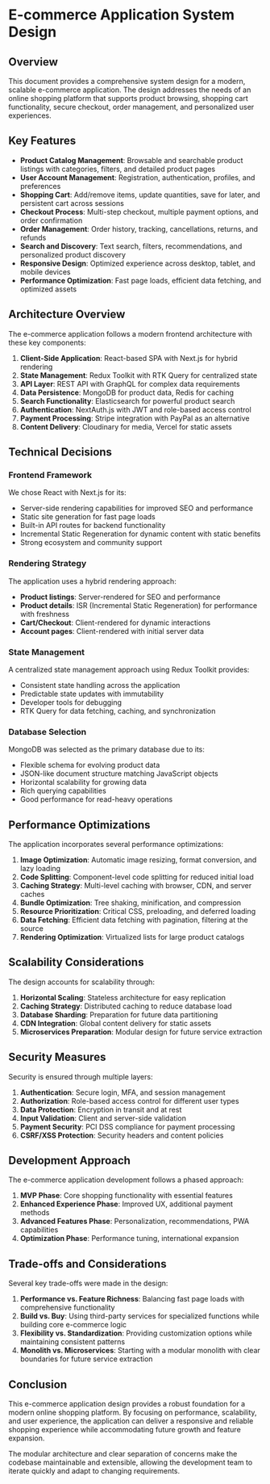 # E-commerce Application System Design

## Overview

This document provides a comprehensive system design for a modern, scalable e-commerce application. The design addresses the needs of an online shopping platform that supports product browsing, shopping cart functionality, secure checkout, order management, and personalized user experiences.

## Key Features

- **Product Catalog Management**: Browsable and searchable product listings with categories, filters, and detailed product pages
- **User Account Management**: Registration, authentication, profiles, and preferences
- **Shopping Cart**: Add/remove items, update quantities, save for later, and persistent cart across sessions
- **Checkout Process**: Multi-step checkout, multiple payment options, and order confirmation
- **Order Management**: Order history, tracking, cancellations, returns, and refunds
- **Search and Discovery**: Text search, filters, recommendations, and personalized product discovery
- **Responsive Design**: Optimized experience across desktop, tablet, and mobile devices
- **Performance Optimization**: Fast page loads, efficient data fetching, and optimized assets

## Architecture Overview

The e-commerce application follows a modern frontend architecture with these key components:

1. **Client-Side Application**: React-based SPA with Next.js for hybrid rendering
2. **State Management**: Redux Toolkit with RTK Query for centralized state
3. **API Layer**: REST API with GraphQL for complex data requirements
4. **Data Persistence**: MongoDB for product data, Redis for caching
5. **Search Functionality**: Elasticsearch for powerful product search
6. **Authentication**: NextAuth.js with JWT and role-based access control
7. **Payment Processing**: Stripe integration with PayPal as an alternative
8. **Content Delivery**: Cloudinary for media, Vercel for static assets

## Technical Decisions

### Frontend Framework

We chose React with Next.js for its:
- Server-side rendering capabilities for improved SEO and performance
- Static site generation for fast page loads
- Built-in API routes for backend functionality
- Incremental Static Regeneration for dynamic content with static benefits
- Strong ecosystem and community support

### Rendering Strategy

The application uses a hybrid rendering approach:
- **Product listings**: Server-rendered for SEO and performance
- **Product details**: ISR (Incremental Static Regeneration) for performance with freshness
- **Cart/Checkout**: Client-rendered for dynamic interactions
- **Account pages**: Client-rendered with initial server data

### State Management

A centralized state management approach using Redux Toolkit provides:
- Consistent state handling across the application
- Predictable state updates with immutability
- Developer tools for debugging
- RTK Query for data fetching, caching, and synchronization

### Database Selection

MongoDB was selected as the primary database due to its:
- Flexible schema for evolving product data
- JSON-like document structure matching JavaScript objects
- Horizontal scalability for growing data
- Rich querying capabilities
- Good performance for read-heavy operations

## Performance Optimizations

The application incorporates several performance optimizations:

1. **Image Optimization**: Automatic image resizing, format conversion, and lazy loading
2. **Code Splitting**: Component-level code splitting for reduced initial load
3. **Caching Strategy**: Multi-level caching with browser, CDN, and server caches
4. **Bundle Optimization**: Tree shaking, minification, and compression
5. **Resource Prioritization**: Critical CSS, preloading, and deferred loading
6. **Data Fetching**: Efficient data fetching with pagination, filtering at the source
7. **Rendering Optimization**: Virtualized lists for large product catalogs

## Scalability Considerations

The design accounts for scalability through:

1. **Horizontal Scaling**: Stateless architecture for easy replication
2. **Caching Strategy**: Distributed caching to reduce database load
3. **Database Sharding**: Preparation for future data partitioning
4. **CDN Integration**: Global content delivery for static assets
5. **Microservices Preparation**: Modular design for future service extraction

## Security Measures

Security is ensured through multiple layers:

1. **Authentication**: Secure login, MFA, and session management
2. **Authorization**: Role-based access control for different user types
3. **Data Protection**: Encryption in transit and at rest
4. **Input Validation**: Client and server-side validation
5. **Payment Security**: PCI DSS compliance for payment processing
6. **CSRF/XSS Protection**: Security headers and content policies

## Development Approach

The e-commerce application development follows a phased approach:

1. **MVP Phase**: Core shopping functionality with essential features
2. **Enhanced Experience Phase**: Improved UX, additional payment methods
3. **Advanced Features Phase**: Personalization, recommendations, PWA capabilities
4. **Optimization Phase**: Performance tuning, international expansion

## Trade-offs and Considerations

Several key trade-offs were made in the design:

1. **Performance vs. Feature Richness**: Balancing fast page loads with comprehensive functionality
2. **Build vs. Buy**: Using third-party services for specialized functions while building core e-commerce logic
3. **Flexibility vs. Standardization**: Providing customization options while maintaining consistent patterns
4. **Monolith vs. Microservices**: Starting with a modular monolith with clear boundaries for future service extraction

## Conclusion

This e-commerce application design provides a robust foundation for a modern online shopping platform. By focusing on performance, scalability, and user experience, the application can deliver a responsive and reliable shopping experience while accommodating future growth and feature expansion.

The modular architecture and clear separation of concerns make the codebase maintainable and extensible, allowing the development team to iterate quickly and adapt to changing requirements.
